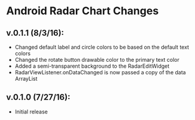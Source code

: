 # Android Radar Chart Changes

## v.0.1.1 (8/3/16):

   * Changed default label and circle colors to be based on the default text colors
   * Changed the rotate button drawable color to the primary text color
   * Added a semi-transparent background to the RadarEditWidget
   * RadarViewListener.onDataChanged is now passed a copy of the data ArrayList

## v.0.1.0 (7/27/16):

   * Initial release
